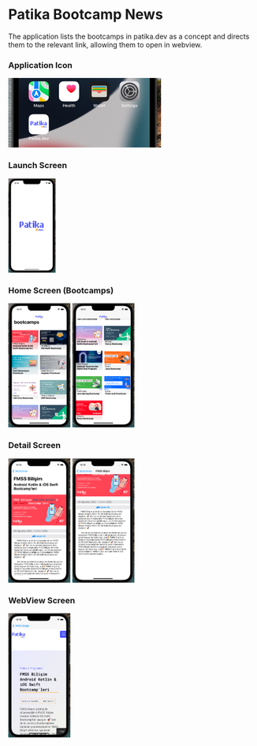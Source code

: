 # Patika Bootcamp News

The application lists the bootcamps in patika.dev as a concept and directs them to the relevant link, allowing them to open in webview.


### Application Icon

 <img src="images/appicon.png" />


### Launch Screen

 <img src="images/launchScreen.png" width="19%" />
 
 
### Home Screen (Bootcamps)
 <p>
<img src="images/bootcamps.png" width="25%" />
<img src="images/bootcamps2.png" width="25%" />
</p>

### Detail Screen
<p>
<img src="images/detail.png" width="25%" />
<img src="images/detail2.png" width="25%" />
</p>

### WebView Screen
 
<img src="images/webview.png" width="25%" />

